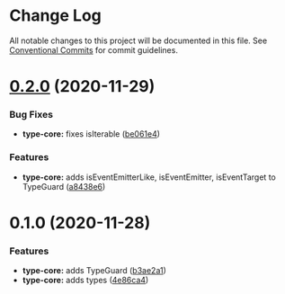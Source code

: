 # Change Log

All notable changes to this project will be documented in this file.
See [Conventional Commits](https://conventionalcommits.org) for commit guidelines.

# [0.2.0](https://github.com/rafamel/utils/compare/type-core@0.1.0...type-core@0.2.0) (2020-11-29)


### Bug Fixes

* **type-core:** fixes isIterable ([be061e4](https://github.com/rafamel/utils/commit/be061e4aed33d66a1b1b7ec8e5cb81aa4d311957))


### Features

* **type-core:** adds isEventEmitterLike, isEventEmitter, isEventTarget to TypeGuard ([a8438e6](https://github.com/rafamel/utils/commit/a8438e6d5e9bfacebcda73bf778899dbcfd10611))





# 0.1.0 (2020-11-28)


### Features

* **type-core:** adds TypeGuard ([b3ae2a1](https://github.com/rafamel/utils/commit/b3ae2a156d55fd488eaa73426d5209a27135f3e9))
* **type-core:** adds types ([4e86ca4](https://github.com/rafamel/utils/commit/4e86ca462c755e8e91f2827601d4dcac57801d86))
